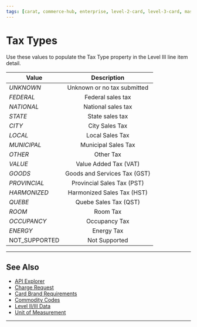 ```yaml
---
tags: [carat, commerce-hub, enterprise, level-2-card, level-3-card, mastercard, visa, american-express, discover, purchase-card, commercial-card, business-card]
---
```


# Tax Types

Use these values to populate the Tax Type property in the Level III line item detail. 


| Value | Description |
| -------- | :--: |
| *UNKNOWN* | Unknown or no tax submitted | 
| *FEDERAL* |	Federal sales tax |	
| *NATIONAL* |	National sales tax |	
| *STATE* |	State sales tax | 
| *CITY* | City Sales Tax |	
| *LOCAL* |	Local Sales Tax |	
| *MUNICIPAL* | Municipal Sales Tax |
| *OTHER* | Other Tax|
| *VALUE* | Value Added Tax (VAT) |	
| *GOODS*|	Goods and Services Tax (GST) |	
| *PROVINCIAL* | Provincial Sales Tax (PST) | 
| *HARMONIZED* |	Harmonized Sales Tax (HST) |	
| *QUEBE* |	Quebe Sales Tax (QST) | 
| *ROOM* |	Room Tax |
| *OCCUPANCY* |	Occupancy Tax |	
| *ENERGY* |	Energy Tax |	
| NOT_SUPPORTED | Not Supported | 

---

## See Also

- [API Explorer](../api/?type=post&path=/payments/v1/charges)
- [Charge Request](?path=docs/Resources/API-Documents/Payments/Charges.md)
- [Card Brand Requirements](?path=docs/Resources/Guides/Level23/Level23-Brand-Req.md)
- [Commodity Codes](?path=docs/Resources/Guides/Level23/Commodity-Codes.md)
- [Level II/III Data](?path=docs/Resources/Guides/Level23/Level23.md)
- [Unit of Measurement](?path=docs/Resources/Guides/Level23/Unit-Measurement.md)

---
